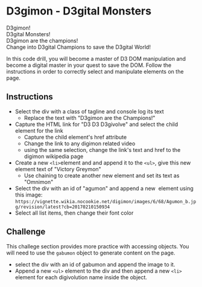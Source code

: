 # D3gimon - D3gital Monsters

D3gimon! <br>
D3gital Monsters! <br>
D3gimon are the champions! <br>
Change into D3gital Champions to save the D3gital World!

In this code drill, you will become a master of D3 DOM manipulation and become a digital master in your quest to save the DOM. Follow the instructions in order to correctly select and manipulate elements on the page.

## Instructions

* Select the div with a class of tagline and console log its text
    * Replace the text with "D3gimon are the Champions!"
* Capture the HTML link for "D3 D3 D3givolve" and select the child element for the link
    * Capture the child element's href attribute
    * Change the link to any digimon related video
    * using the same selection, change the link's text and href to the digimon wikipedia page
* Create a new `<li>`element and and append it to the `<ul>`, give this new element text of "Victory Greymon"
    * Use chaining to create another new element and set its text as "Omnimon"
* Select the div with an id of "agumon" and append a new <img> element using this image: `https://vignette.wikia.nocookie.net/digimon/images/6/68/Agumon_b.jpg/revision/latest?cb=20170210150934`
* Select all list items, then change their font color

## Challenge

This challege section provides more practice with accessing objects. You will need to use the `gabumon` object to generate content on the page.

* select the div with an id of gabumon and append the image to it.
* Append a new `<ul>` element to the div and then append a new `<li>` element for each digivolution name inside the object.